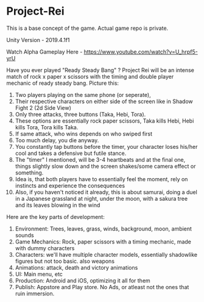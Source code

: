 # Project-Rei

This is a base concept of the game. Actual game repo is private.

Unity Version - 2019.4.1f1

Watch Alpha Gameplay Here - https://www.youtube.com/watch?v=U_hrpf5-yrU

Have you ever played "Ready Steady Bang" ?
Project Rei will be an intense match of rock x paper x scissors with the timing and double player mechanic of ready steady bang.
Picture this:
1. Two players playing on the same phone (or seperate), 
2. Their respective characters on either side of the screen like in Shadow Fight 2 (2d Side View)
3. Only three attacks, three buttons (Taka, Hebi, Tora).
4. These options are essentially rock paper scissors, Taka kills Hebi, Hebi kills Tora, Tora kills Taka.
5. If same attack, who wins depends on who swiped first
6. Too much delay, you die anyway.
7. You constantly tap buttons before the timer, your character loses his/her cool and takes a defensive but futile stance.
8. The "timer" I mentioned, will be 3-4 heartbeats and at the final one, things slightly slow down and the screen shakes/some camera effect or something.
9. Idea is, that both players have to essentially feel the moment, rely on instincts and experience the consequences
10. Also, if you haven't noticed it already, this is about samurai, doing a duel in a Japanese grassland at night, under the moon, with a sakura tree and its leaves blowing in the wind


Here are the key parts of development:
1. Environment: Trees, leaves, grass, winds, background, moon, ambient sounds
2. Game Mechanics: Rock, paper scissors with a timing mechanic, made with dummy characters
3. Characters:  we'll have multiple character models, essentially shadowlike figures but not too basic. also weapons
4. Animations: attack, death and victory animations
5. UI: Main menu, etc
6. Production: Android and iOS, optimizing it all for them
7. Publish: Appstore and Play store. No Ads, or atleast not the ones that ruin immersion.

